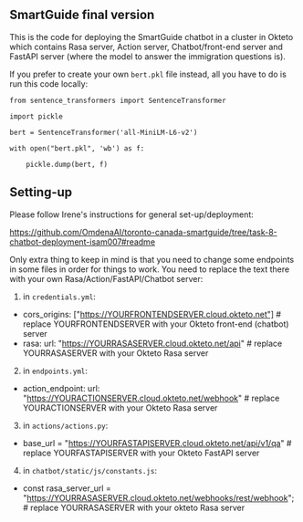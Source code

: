 ## SmartGuide final version

This is the code for deploying the SmartGuide chatbot in a cluster in Okteto which contains Rasa server, Action server, Chatbot/front-end server and FastAPI server (where the model to answer the immigration questions is). 

If you prefer to create your own `bert.pkl` file instead, all you have to do is run this code locally: 

`from sentence_transformers import SentenceTransformer`

`import pickle`

`bert = SentenceTransformer('all-MiniLM-L6-v2')`

`with open("bert.pkl", 'wb') as f:`

`    pickle.dump(bert, f)`

Setting-up
--------------------

Please follow Irene's instructions for general set-up/deployment:

https://github.com/OmdenaAI/toronto-canada-smartguide/tree/task-8-chatbot-deployment-isam007#readme

Only extra thing to keep in mind is that you need to change some endpoints in some files in order for things to work. You need to replace the text there with your own Rasa/Action/FastAPI/Chatbot server:

1. in `credentials.yml`: 
- cors_origins: ["https://YOURFRONTENDSERVER.cloud.okteto.net"] # replace YOURFRONTENDSERVER with your Okteto front-end (chatbot) server
- rasa:
  url: "https://YOURRASASERVER.cloud.okteto.net/api" # replace YOURRASASERVER with your Okteto Rasa server

2. in `endpoints.yml`:
- action_endpoint:
  url: "https://YOURACTIONSERVER.cloud.okteto.net/webhook" # replace YOURACTIONSERVER with your Okteto Rasa server

3. in `actions/actions.py`:
- base_url = "https://YOURFASTAPISERVER.cloud.okteto.net/api/v1/qa" # replace YOURFASTAPISERVER with your Okteto FastAPI server

4. in `chatbot/static/js/constants.js`:
- const rasa_server_url = "https://YOURRASASERVER.cloud.okteto.net/webhooks/rest/webhook"; # replace YOURRASASERVER with your okteto Rasa server
